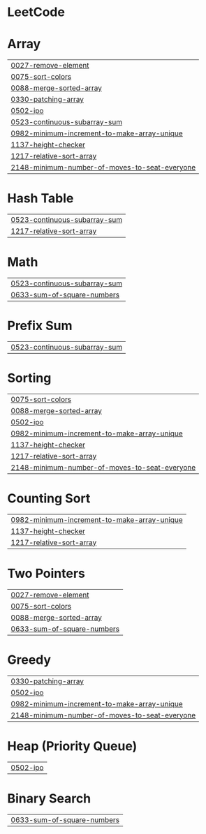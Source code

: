 # LeetCode


# Array
|  |
| ------- |
| [0027-remove-element](https://github.com/EN2U/LeetCode/tree/master/0027-remove-element) |
| [0075-sort-colors](https://github.com/EN2U/LeetCode/tree/master/0075-sort-colors) |
| [0088-merge-sorted-array](https://github.com/EN2U/LeetCode/tree/master/0088-merge-sorted-array) |
| [0330-patching-array](https://github.com/EN2U/LeetCode/tree/master/0330-patching-array) |
| [0502-ipo](https://github.com/EN2U/LeetCode/tree/master/0502-ipo) |
| [0523-continuous-subarray-sum](https://github.com/EN2U/LeetCode/tree/master/0523-continuous-subarray-sum) |
| [0982-minimum-increment-to-make-array-unique](https://github.com/EN2U/LeetCode/tree/master/0982-minimum-increment-to-make-array-unique) |
| [1137-height-checker](https://github.com/EN2U/LeetCode/tree/master/1137-height-checker) |
| [1217-relative-sort-array](https://github.com/EN2U/LeetCode/tree/master/1217-relative-sort-array) |
| [2148-minimum-number-of-moves-to-seat-everyone](https://github.com/EN2U/LeetCode/tree/master/2148-minimum-number-of-moves-to-seat-everyone) |
# Hash Table
|  |
| ------- |
| [0523-continuous-subarray-sum](https://github.com/EN2U/LeetCode/tree/master/0523-continuous-subarray-sum) |
| [1217-relative-sort-array](https://github.com/EN2U/LeetCode/tree/master/1217-relative-sort-array) |
# Math
|  |
| ------- |
| [0523-continuous-subarray-sum](https://github.com/EN2U/LeetCode/tree/master/0523-continuous-subarray-sum) |
| [0633-sum-of-square-numbers](https://github.com/EN2U/LeetCode/tree/master/0633-sum-of-square-numbers) |
# Prefix Sum
|  |
| ------- |
| [0523-continuous-subarray-sum](https://github.com/EN2U/LeetCode/tree/master/0523-continuous-subarray-sum) |
# Sorting
|  |
| ------- |
| [0075-sort-colors](https://github.com/EN2U/LeetCode/tree/master/0075-sort-colors) |
| [0088-merge-sorted-array](https://github.com/EN2U/LeetCode/tree/master/0088-merge-sorted-array) |
| [0502-ipo](https://github.com/EN2U/LeetCode/tree/master/0502-ipo) |
| [0982-minimum-increment-to-make-array-unique](https://github.com/EN2U/LeetCode/tree/master/0982-minimum-increment-to-make-array-unique) |
| [1137-height-checker](https://github.com/EN2U/LeetCode/tree/master/1137-height-checker) |
| [1217-relative-sort-array](https://github.com/EN2U/LeetCode/tree/master/1217-relative-sort-array) |
| [2148-minimum-number-of-moves-to-seat-everyone](https://github.com/EN2U/LeetCode/tree/master/2148-minimum-number-of-moves-to-seat-everyone) |
# Counting Sort
|  |
| ------- |
| [0982-minimum-increment-to-make-array-unique](https://github.com/EN2U/LeetCode/tree/master/0982-minimum-increment-to-make-array-unique) |
| [1137-height-checker](https://github.com/EN2U/LeetCode/tree/master/1137-height-checker) |
| [1217-relative-sort-array](https://github.com/EN2U/LeetCode/tree/master/1217-relative-sort-array) |
# Two Pointers
|  |
| ------- |
| [0027-remove-element](https://github.com/EN2U/LeetCode/tree/master/0027-remove-element) |
| [0075-sort-colors](https://github.com/EN2U/LeetCode/tree/master/0075-sort-colors) |
| [0088-merge-sorted-array](https://github.com/EN2U/LeetCode/tree/master/0088-merge-sorted-array) |
| [0633-sum-of-square-numbers](https://github.com/EN2U/LeetCode/tree/master/0633-sum-of-square-numbers) |
# Greedy
|  |
| ------- |
| [0330-patching-array](https://github.com/EN2U/LeetCode/tree/master/0330-patching-array) |
| [0502-ipo](https://github.com/EN2U/LeetCode/tree/master/0502-ipo) |
| [0982-minimum-increment-to-make-array-unique](https://github.com/EN2U/LeetCode/tree/master/0982-minimum-increment-to-make-array-unique) |
| [2148-minimum-number-of-moves-to-seat-everyone](https://github.com/EN2U/LeetCode/tree/master/2148-minimum-number-of-moves-to-seat-everyone) |
# Heap (Priority Queue)
|  |
| ------- |
| [0502-ipo](https://github.com/EN2U/LeetCode/tree/master/0502-ipo) |
# Binary Search
|  |
| ------- |
| [0633-sum-of-square-numbers](https://github.com/EN2U/LeetCode/tree/master/0633-sum-of-square-numbers) |